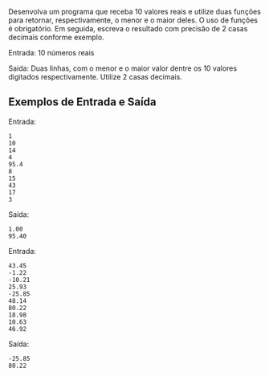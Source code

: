 Desenvolva um programa que receba 10 valores reais e utilize duas funções para retornar, respectivamente, o menor e o maior deles. O uso de funções é obrigatório. Em seguida, escreva o resultado com precisão de 2 casas decimais conforme exemplo.

Entrada: 10 números reais

Saida: Duas linhas, com o menor e o maior valor dentre os 10 valores digitados respectivamente. Utilize 2 casas decimais.

## Exemplos de Entrada e Saída

Entrada:

```
1
10
14
4
95.4
8
15
43
17
3
```

Saída:

```
1.00
95.40
```

Entrada:

```
43.45
-1.22
-10.21
25.93
-25.85
48.14
80.22
18.98
10.63
46.92
```

Saída:

```
-25.85
80.22
```